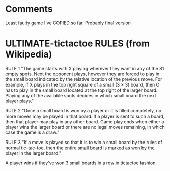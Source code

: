 # Comments
Least faulty game I've COPIED so far. Probably final version


# ULTIMATE-tictactoe RULES (from Wikipedia)

RULE 1
"The game starts with X playing wherever they want in any of the 81 empty spots. Next the opponent plays, however they are forced to play in the small board indicated by the relative location of the previous move. For example, if X plays in the top right square of a small (3 × 3) board, then O has to play in the small board located at the top right of the larger board. Playing any of the available spots decides in which small board the next player plays."

RULE 2
"Once a small board is won by a player or it is filled completely, no more moves may be played in that board. If a player is sent to such a board, then that player may play in any other board. Game play ends when either a player wins the larger board or there are no legal moves remaining, in which case the game is a draw."

RULE 3
"If a move is played so that it is to win a small board by the rules of normal tic-tac-toe, then the entire small board is marked as won by the player in the larger board."

A player wins if they've won 3 small boards in a row in tictactoe fashion.


